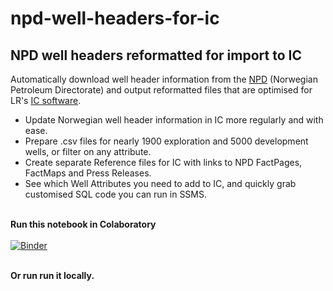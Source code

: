 # npd-well-headers-for-ic

<h2>NPD well headers reformatted for import to IC</h2>

Automatically download well header information from the <a href="https://www.npd.no/en/" target="_blank">NPD</a> (Norwegian Petroleum Directorate) and output reformatted files that are optimised for LR's <a href="https://www.lr.org/en-gb/visualise-your-well-data/" target="_blank">IC software</a>. 

- Update Norwegian well header information in IC more regularly and with ease.<br>
- Prepare .csv files for nearly 1900 exploration and 5000 development wells, or filter on any attribute.<br>
- Create separate Reference files for IC with links to NPD FactPages, FactMaps and Press Releases.<br>
- See which Well Attributes you need to add to IC, and quickly grab customised SQL code you can run in SSMS.<br><br>

<b>Run this notebook in Colaboratory</b><br><br>
[![Binder](https://mybinder.org/badge_logo.svg)](https://mybinder.org/v2/gh/awgeo/npd-well-headers-for-ic/master)<br><br>

<b>Or run run it locally.</b>


